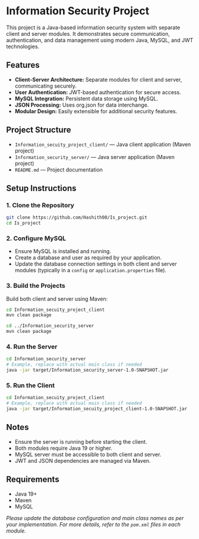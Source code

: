 # Information Security Project

This project is a Java-based information security system with separate client and server modules. It demonstrates secure communication, authentication, and data management using modern Java, MySQL, and JWT technologies.

## Features

- **Client-Server Architecture:** Separate modules for client and server, communicating securely.
- **User Authentication:** JWT-based authentication for secure access.
- **MySQL Integration:** Persistent data storage using MySQL.
- **JSON Processing:** Uses org.json for data interchange.
- **Modular Design:** Easily extensible for additional security features.

## Project Structure

- `Information_secuity_project_client/` — Java client application (Maven project)
- `Information_security_server/` — Java server application (Maven project)
- `README.md` — Project documentation

## Setup Instructions

### 1. Clone the Repository

```sh
git clone https://github.com/Hashith00/Is_project.git
cd Is_project
```

### 2. Configure MySQL

- Ensure MySQL is installed and running.
- Create a database and user as required by your application.
- Update the database connection settings in both client and server modules (typically in a `config` or `application.properties` file).

### 3. Build the Projects

Build both client and server using Maven:

```sh
cd Information_secuity_project_client
mvn clean package

cd ../Information_security_server
mvn clean package
```

### 4. Run the Server

```sh
cd Information_security_server
# Example, replace with actual main class if needed
java -jar target/Information_security_server-1.0-SNAPSHOT.jar
```

### 5. Run the Client

```sh
cd Information_secuity_project_client
# Example, replace with actual main class if needed
java -jar target/Information_secuity_project_client-1.0-SNAPSHOT.jar
```

## Notes

- Ensure the server is running before starting the client.
- Both modules require Java 19 or higher.
- MySQL server must be accessible to both client and server.
- JWT and JSON dependencies are managed via Maven.

## Requirements

- Java 19+
- Maven
- MySQL



*Please update the database configuration and main class names as per your implementation. For more details, refer to the `pom.xml` files in each module.*
